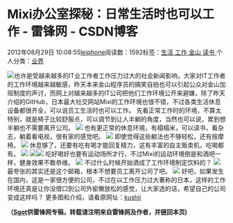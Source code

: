 
# Mixi办公室探秘：日常生活时也可以工作 - 雷锋网 - CSDN博客


2012年08月29日 10:08:55[leiphone](https://me.csdn.net/leiphone)阅读数：1592标签：[生活																](https://so.csdn.net/so/search/s.do?q=生活&t=blog)[工作																](https://so.csdn.net/so/search/s.do?q=工作&t=blog)[金山																](https://so.csdn.net/so/search/s.do?q=金山&t=blog)[读书																](https://so.csdn.net/so/search/s.do?q=读书&t=blog)[
							](https://so.csdn.net/so/search/s.do?q=金山&t=blog)[
																					](https://so.csdn.net/so/search/s.do?q=工作&t=blog)个人分类：[业界																](https://blog.csdn.net/leiphone/article/category/873390)
[
																								](https://so.csdn.net/so/search/s.do?q=工作&t=blog)
[
				](https://so.csdn.net/so/search/s.do?q=生活&t=blog)
[
			](https://so.csdn.net/so/search/s.do?q=生活&t=blog)

![](http://www.leiphone.com/wp-content/uploads/2012/08/201d36a526aac497e640-LL1.jpg)也许是受越来越多的IT业工作者工作压力过大的社会新闻影响，大家对IT工作者的工作环境越来越敏感，昨天本来金山程序员的搞笑自拍也可以引起公众对金山加班制度的声讨，而网上对越来越多的IT公司把他们工作环境公开来避嫌，除了昨天介绍的GitHub，日本最大社交网站Mixi的工作环境也很不错，不过各类生活休息设备都很齐全，可以说员工生活时也可以工作。
先看正常工作时的环境，不算太特别，就是椅子比较舒服点，可以调节到让人半躺的角度，当然也可以说，累到想半躺也不需要离开公司。
![](http://www.leiphone.com/wp-content/uploads/2012/08/19cfbd8ac5e7699634fc-LL.jpg)
也有更正常的休息环境，有榻榻米，可以读书，看杂志，躺着看电视，很有家的感觉吧。
![](http://www.leiphone.com/wp-content/uploads/2012/08/38eee9cab5074c6c5cdf-LL.jpg)
即使觉得这些躺法也不够轻松，还有按摩椅。
![](http://www.leiphone.com/wp-content/uploads/2012/08/201d36a526aac497e640-LL.jpg)
休息够了，还要有吃有喝才能回复精力，这有丰富的自主贩卖机，吃喝都有。
![](http://www.leiphone.com/wp-content/uploads/2012/08/eff5d01e36cb7fe60f3b-LL1.jpg)
![](http://www.leiphone.com/wp-content/uploads/2012/08/58b3f44ba12effc354d3-LL.jpg)![](http://www.leiphone.com/wp-content/uploads/2012/08/ab2d2251765c1479ba72-LL.jpg)
吃好喝好也要有运动场所才行，不过Mixi的运动环境倒是和酒吧一样，健身效果不敢恭维。
![](http://www.leiphone.com/wp-content/uploads/2012/08/4f025a6a81c55c057ec8-LL.jpg)
不过什么时候开始酒成了工作环境制定饮料的？
![](http://www.leiphone.com/wp-content/uploads/2012/08/e7556f89c27071bfc66c-LL.jpg)
最夸张的其实还是这个邮箱，根本不想要员工离开公司了吧。
![](http://www.leiphone.com/wp-content/uploads/2012/08/d81a806deb4a23a5dde2-LL.jpg)
好吧，如果发生在国内，这是一家很方便的公司，不过在以工作压力过大著称的日本，这样的工作环境还真是让你没借口到公司外偷懒放松的感觉，让大家选的话，希望自己的公司变成这样吗？
更多图和介绍，请看原网址：[kushii](http://blog.kushii.net/archives/1581700.html)

**（****[Sgot](http://www.leiphone.com/author/sgot)****供****雷锋网****专稿，转载请注明来自雷锋网及作者，并链回本页)**

